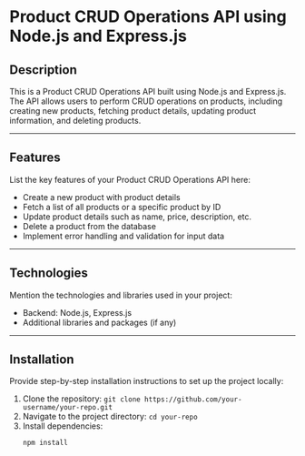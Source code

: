 # Product CRUD Operations API using Node.js and Express.js

## Description

This is a Product CRUD Operations API built using Node.js and Express.js. The API allows users to perform CRUD operations on products, including creating new products, fetching product details, updating product information, and deleting products.

---

## Features

List the key features of your Product CRUD Operations API here:

- Create a new product with product details
- Fetch a list of all products or a specific product by ID
- Update product details such as name, price, description, etc.
- Delete a product from the database
- Implement error handling and validation for input data

---

## Technologies

Mention the technologies and libraries used in your project:

- Backend: Node.js, Express.js
- Additional libraries and packages (if any)

---

## Installation

Provide step-by-step installation instructions to set up the project locally:

1. Clone the repository: `git clone https://github.com/your-username/your-repo.git`
2. Navigate to the project directory: `cd your-repo`
3. Install dependencies:
   ```bash
   npm install
